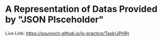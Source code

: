 # A Representation of Datas Provided by "JSON Plsceholder"

Live Link: https://sourovch.github.io/js-practice/Task(JPHR)
